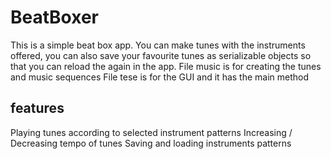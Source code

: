 # BeatBoxer
This is a simple beat box app. You can make tunes with the instruments offered, you can also save your favourite tunes as serializable objects so that you can 
reload the again in the app. 
File music is for creating the tunes and music sequences
File tese is for the GUI and it has the main method 

## features 
Playing tunes according to selected instrument patterns 
Increasing / Decreasing tempo of tunes 
Saving and loading instruments patterns
